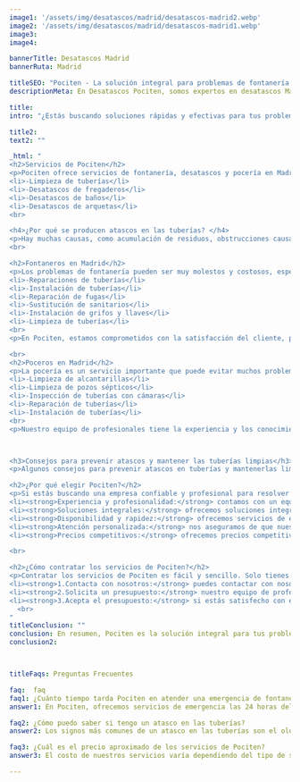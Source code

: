 ```yaml
---
image1: '/assets/img/desatascos/madrid/desatascos-madrid2.webp'
image2: '/assets/img/desatascos/madrid/desatascos-madrid1.webp'
image3:
image4:

bannerTitle: Desatascos Madrid
bannerRuta: Madrid

titleSEO: "Pociten - La solución integral para problemas de fontanería y desatascos en Madrid"
descriptionMeta: En Desatascos Pociten, somos expertos en desatascos Madrid, brindando servicios profesionales y eficientes para resolver cualquier problema de atasco en tuberías y alcantarillas. ¡Contáctanos ya!

title: 
intro: "¿Estás buscando soluciones rápidas y efectivas para tus problemas de fontanería y/o pocería en Madrid? Pociten es la empresa que buscas. Con años de experiencia en el mercado, Pociten ofrece soluciones integrales para problemas de fontanería, desatascos y pocería en Madrid. En este artículo, explicaremos en detalle los servicios que ofrece Pociten, así como los beneficios de confiar en ellos para resolver tus problemas de fontanería."

title2: 
text2: ""

_html: "
<h2>Servicios de Pociten</h2>
<p>Pociten ofrece servicios de fontanería, desatascos y pocería en Madrid. A continuación, describimos cada uno de ellos con más detalle:</p>
<li>-Limpieza de tuberías</li>
<li>-Desatascos de fregaderos</li>
<li>-Desatascos de baños</li>
<li>-Desatascos de arquetas</li>
<br>

<h4>¿Por qué se producen atascos en las tuberías? </h4>
<p>Hay muchas causas, como acumulación de residuos, obstrucciones causadas por elementos extraños, falta de mantenimiento, entre otras. Si tienes un atasco en las tuberías, no te preocupes, Pociten tiene la solución. Nuestro equipo de profesionales utiliza las herramientas y técnicas más avanzadas para resolver el problema de manera rápida y efectiva.</p>
<br>

<h2>Fontaneros en Madrid</h2>
<p>Los problemas de fontanería pueden ser muy molestos y costosos, especialmente si no se resuelven a tiempo. En Pociten, ofrecemos una amplia gama de servicios de fontanería en Madrid, incluyendo reparaciones, mantenimiento preventivo y servicios de emergencia. Algunos de los servicios que ofrecemos incluyen:</p>
<li>-Reparaciones de tuberías</li>
<li>-Instalación de tuberías</li>
<li>-Reparación de fugas</li>
<li>-Sustitución de sanitarios</li>
<li>-Instalación de grifos y llaves</li>
<li>-Limpieza de tuberías</li>
<br>
<p>En Pociten, estamos comprometidos con la satisfacción del cliente, por lo que ofrecemos soluciones rápidas y efectivas para tus problemas de fontanería. Si necesitas un fontanero de confianza en Madrid, no dudes en contactar con nosotros.</p>

<br>
<h2>Poceros en Madrid</h2>
<p>La pocería es un servicio importante que puede evitar muchos problemas en el hogar o negocio. En Pociten, ofrecemos servicios de pocería en Madrid para garantizar que tus tuberías y alcantarillas funcionen correctamente. Algunos de los servicios que ofrecemos incluyen:</p>
<li>-Limpieza de alcantarillas</li>
<li>-Limpieza de pozos sépticos</li>
<li>-Inspección de tuberías con cámaras</li>
<li>-Reparación de tuberías</li>
<li>-Instalación de tuberías</li>
<br>
<p>Nuestro equipo de profesionales tiene la experiencia y los conocimientos necesarios para resolver tus problemas de pocería de manera rápida y efectiva. No importa la magnitud del problema, Pociten está a tu disposición para ayudarte.</p>



<h3>Consejos para prevenir atascos y mantener las tuberías limpias</h3>
<p>Algunos consejos para prevenir atascos en tuberías y mantenerlas limpias incluyen evitar verter restos orgánicos, grasas y aceites por los desagües, no arrojar objetos extraños, realizar un mantenimiento regular de las tuberías, entre otros</p>

<h2>¿Por qué elegir Pociten?</h2>
<p>Si estás buscando una empresa confiable y profesional para resolver tus problemas de fontanería, desatascos y pocería en Madrid, Pociten es la elección perfecta. A continuación, enumeramos algunas de las razones por las que deberías elegir a Pociten:</p>
<li><strong>Experiencia y profesionalidad:</strong> contamos con un equipo de profesionales altamente capacitados y con años de experiencia en el mercado.</li>
<li><strong>Soluciones integrales:</strong> ofrecemos soluciones integrales para todo tipo de problemas de fontanería, desatascos y pocería en Madrid.</li>
<li><strong>Disponibilidad y rapidez:</strong> ofrecemos servicios de emergencia las 24 horas del día, los 7 días de la semana, para garantizar que tus problemas de fontanería se resuelvan lo más rápido posible.</li>
<li><strong>Atención personalizada:</strong> nos aseguramos de que nuestros clientes reciban una atención personalizada y un servicio de alta calidad en todo momento.</li>
<li><strong>Precios competitivos:</strong> ofrecemos precios competitivos en todos nuestros servicios, sin comprometer la calidad.</li>

<br>

<h2>¿Cómo contratar los servicios de Pociten?</h2>
<p>Contratar los servicios de Pociten es fácil y sencillo. Solo tienes que seguir estos pasos:</p>
<li><strong>1.Contacta con nosotros:</strong> puedes contactar con nosotros a través de nuestro sitio web, por teléfono o correo electrónico..</li>
<li><strong>2.Solicita un presupuesto:</strong> nuestro equipo de profesionales te proporcionará un presupuesto detallado y personalizado de acuerdo a tus necesidades.</li> 
<li><strong>3.Acepta el presupuesto:</strong> si estás satisfecho con el presupuesto, puedes aceptarlo y programar una cita para que nuestro equipo resuelva tus problemas de fontanería</li>
  <br>  
"
titleConclusion: ""
conclusion: En resumen, Pociten es la solución integral para tus problemas de fontanería, desatascos y pocería en Madrid. Con un equipo de profesionales altamente capacitados, soluciones integrales, disponibilidad y rapidez, atención personalizada y precios competitivos, Pociten es la elección perfecta para resolver tus problemas de fontanería en Madrid.
conclusion2: 



titleFaqs: Preguntas Frecuentes

faq:  faq
faq1: ¿Cuánto tiempo tarda Pociten en atender una emergencia de fontanería?
answer1: En Pociten, ofrecemos servicios de emergencia las 24 horas del día, los 7 días de la semana, por lo que podemos atender una emergencia de fontanería en cuestión de minutos.

faq2: ¿Cómo puedo saber si tengo un atasco en las tuberías?
answer2: Los signos más comunes de un atasco en las tuberías son el olor a desagüe, el agua que se acumula en el fregadero o baño, o la lentitud del drenaje del agua.

faq3: ¿Cuál es el precio aproximado de los servicios de Pociten?
answer3: El costo de nuestros servicios varía dependiendo del tipo de servicio y la magnitud del problema. Para obtener un presupuesto personalizado, contáctanos y nuestro equipo de profesionales te proporcionará un presupuesto detallado.

---
```

